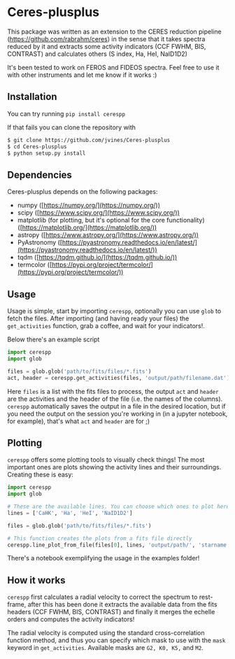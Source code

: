 # Ceres-plusplus

This package was written as an extension to the CERES reduction pipeline
(https://github.com/rabrahm/ceres) in the sense that it takes spectra reduced
by it and extracts some activity indicators (CCF FWHM, BIS, CONTRAST) and
calculates others (S index, Ha, HeI, NaID1D2)

It's been tested to work on FEROS and FIDEOS spectra. Feel free to use it with
other instruments and let me know if it works :)

## Installation

You can try running `pip install cerespp`

If that fails you can clone the repository with

```bash
$ git clone https://github.com/jvines/Ceres-plusplus
$ cd Ceres-plusplus
$ python setup.py install
```

## Dependencies

Ceres-plusplus depends on the following packages:

- numpy ([https://numpy.org/](https://numpy.org/))
- scipy ([https://www.scipy.org/](https://www.scipy.org/))
- matplotlib (for plotting, but it's optional for the core functionality) ([https://matplotlib.org/](https://matplotlib.org/))
- astropy ([https://www.astropy.org/](https://www.astropy.org/))
- PyAstronomy ([https://pyastronomy.readthedocs.io/en/latest/](https://pyastronomy.readthedocs.io/en/latest/))
- tqdm ([https://tqdm.github.io/](https://tqdm.github.io/))
- termcolor ([https://pypi.org/project/termcolor/](https://pypi.org/project/termcolor/))

## Usage

Usage is simple, start by importing `cerespp`, optionally you can use `glob` to
fetch the files. After importing (and having ready your files) the
`get_activities` function, grab a coffee, and wait for your indicators!.

Below there's an example script

```python
import cerespp
import glob

files = glob.glob('path/to/fits/files/*.fits')
act, header = cerespp.get_activities(files, 'output/path/filename.dat')
```

Here `files` is a list with the fits files to process, the output `act` and
`header` are the activities and the header of the file (i.e. the names of the
columns). `cerespp` automatically saves the output in a file in the desired
location, but if you need the output on the session you're working in
(in a jupyter notebook, for example), that's what `act` and `header` are for ;)

## Plotting

`cerespp` offers some plotting tools to visually check things! The most
important ones are plots showing the activity lines and their surroundings.
Creating these is easy:

```python
import cerespp
import glob

# These are the available lines. You can choose which ones to plot here 
lines = ['CaHK', 'Ha', 'HeI', 'NaID1D2'] 

files = glob.glob('path/to/fits/files/*.fits')

# This function creates the plots from a fits file directly
cerespp.line_plot_from_file(files[0], lines, 'output/path/', 'starname')
```

There's a notebook exemplifying the usage in the examples folder!

## How it works

`cerespp` first calculates a radial velocity to correct the spectrum to
rest-frame, after this has been done it extracts the available data from the
fits headers (CCF FWHM, BIS, CONTRAST) and finally it merges the echelle orders
and computes the activity indicators!

The radial velocity is computed using the standard cross-correlation function
method, and thus you can specify which mask to use with the `mask` keyword in
`get_activities`. Available masks are `G2, K0, K5,` and `M2`.
